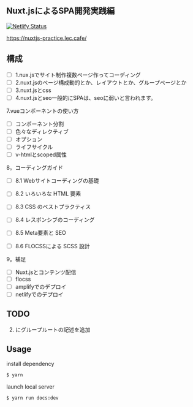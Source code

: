## Nuxt.jsによるSPA開発実践編

[![Netlify Status](https://api.netlify.com/api/v1/badges/eeb8e99b-eedd-4e40-b3c4-c53c42cb53fd/deploy-status)](https://app.netlify.com/sites/books-nuxtjs-practice/deploys)

https://nuxtjs-practice.lec.cafe/

## 構成

- [ ] 1.nux.jsでサイト制作複数ページ作ってコーディング
- [ ] 2.nuxt.jsのページ構成動的とか、レイアウトとか、グループページとか
- [ ] 3.nuxt.jsとcss
- [ ] 4.nuxt.jsとseo一般的にSPAは、seoに弱いと言われます。

7.vueコンポーネントの使い方

- [ ] コンポーネント分割
- [ ] 色々なディレクティブ
- [ ] オプション
- [ ] ライフサイクル
- [ ] v-htmlとscoped属性

8。コーディングガイド

- [ ] 8.1 Webサイトコーディングの基礎
- [ ] 8.2 いろいろな HTML 要素
- [ ] 8.3 CSS のベストプラクティス
- [ ] 8.4 レスポンシブのコーディング
- [ ] 8.5 Meta要素と SEO
- [ ] 8.6 FLOCSSによる SCSS 設計




9。補足

- [ ] Nuxt.jsとコンテンツ配信
- [ ] flocss
- [ ] amplifyでのデプロイ
- [ ] netlifyでのデプロイ

## TODO 

2. にグループルートの記述を追加


## Usage

install dependency

```bash
$ yarn
```

launch local server

```bash
$ yarn run docs:dev
```
